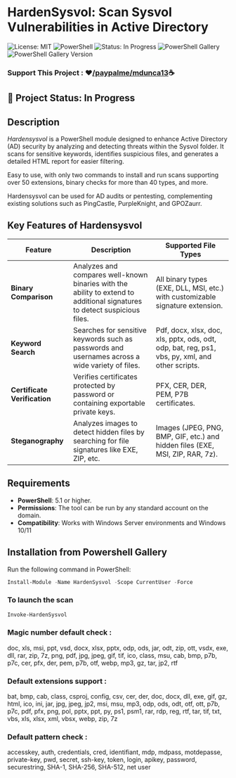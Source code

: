 # HardenSysvol: Scan Sysvol Vulnerabilities in Active Directory

![License: MIT](https://img.shields.io/badge/License-MIT-blue.svg)
![PowerShell](https://img.shields.io/badge/PowerShell-5.1.0%2B-blue.svg)
![Status: In Progress](https://img.shields.io/badge/Status-In%20Progress-orange)
![PowerShell Gallery](https://img.shields.io/powershellgallery/dt/Hardensysvol?color=orange&label=Download%20Powershell%20Gallery)
![PowerShell Gallery Version](https://img.shields.io/powershellgallery/v/Hardensysvol)

### Support This Project : ❤️<a href="https://www.paypal.com/paypalme/mdunca13" target="_blank">/paypalme/mdunca13</a>☕

## 🚧 Project Status: In Progress

## Description
*Hardensysvol* is a PowerShell module designed to enhance Active Directory (AD) security by analyzing and detecting threats within the Sysvol folder. It scans for sensitive keywords, identifies suspicious files, and generates a detailed HTML report for easier filtering. 

Easy to use, with only two commands to install and run scans supporting over 50 extensions, binary checks for more than 40 types, and more.

Hardensysvol can be used for AD audits or pentesting, complementing existing solutions such as PingCastle, PurpleKnight, and GPOZaurr.
## Key Features of Hardensysvol

| **Feature**                         | **Description**                                                                                                      | **Supported File Types**                                                                |
|-------------------------------------|----------------------------------------------------------------------------------------------------------------------|------------------------------------------------------------------------------------------|
| **Binary Comparison**               | Analyzes and compares well-known binaries with the ability to extend to additional signatures to detect suspicious files. | All binary types (EXE, DLL, MSI, etc.) with customizable signature extension.                  |
| **Keyword Search**                  | Searches for sensitive keywords such as passwords and usernames across a wide variety of files.                      | Pdf, docx, xlsx, doc, xls, pptx, ods, odt, odp, bat, reg, ps1, vbs, py, xml, and other scripts.                                  |
| **Certificate Verification**        | Verifies certificates protected by password or containing exportable private keys.                                    | PFX, CER, DER, PEM, P7B certificates.                                                    |
| **Steganography**                   | Analyzes images to detect hidden files by searching for file signatures like EXE, ZIP, etc.                           | Images (JPEG, PNG, BMP, GIF, etc.) and hidden files (EXE, MSI, ZIP, RAR, 7z).                 |

## Requirements
- **PowerShell**: 5.1 or higher.
- **Permissions**: The tool can be run by any standard account on the domain.
- **Compatibility**: Works with Windows Server environments and Windows 10/11

## Installation from Powershell Gallery
Run the following command in PowerShell:
```powershell
Install-Module -Name HardenSysvol -Scope CurrentUser -Force
````
### To launch the scan
```powershell
Invoke-HardenSysvol
````

### Magic number default check : 
doc, xls, msi, ppt, vsd, docx, xlsx, pptx, odp, ods, jar, odt, zip, ott, vsdx, exe, dll, rar, zip, 7z, png, pdf, jpg, jpeg, gif, tif, ico, class, msu, cab, bmp, p7b, p7c, cer, pfx, der, pem, p7b, otf, webp, mp3, gz, tar, jp2, rtf
### Default extensions support  : 
bat, bmp, cab, class, csproj, config, csv, cer, der, doc, docx, dll, exe, gif, gz, html, ico, ini, jar, jpg, jpeg, jp2, msi, msu, mp3, odp, ods, odt, otf, ott, p7b, p7c, pdf, pfx, png, pol, pptx, ppt, py, ps1, psm1, rar, rdp, reg, rtf, tar, tif, txt, vbs, xls, xlsx, xml, vbsx, webp, zip, 7z
### Default pattern check : 
accesskey, auth, credentials, cred, identifiant, mdp, mdpass, motdepasse, private-key, pwd, secret, ssh-key, token, login, apikey, password, securestring, SHA-1, SHA-256, SHA-512, net user

